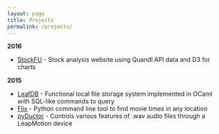 ```yaml
---
layout: page
title: Projects
permalink: /projects/
---
```


__2016__

* [StockFU](https://github.com/loucru1/StockFU) - Stock analysis website using Quandl API data and D3 for charts


__2015__

* [LeafDB](https://github.com/loucru1/LeafDB) - Functional local file storage system implemented in OCaml with SQL-like commands to query
* [Flix](https://github.com/loucru1/flix) - Python command line tool to find movie times in any location
* [pyDuctor](https://github.com/loucru1/pyDuctor) - Controls various features of .wav audio files through a LeapMotion device
